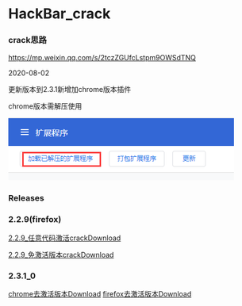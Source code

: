 # HackBar_crack

### crack思路

https://mp.weixin.qq.com/s/2tczZGUfcLstpm9OWSdTNQ

2020-08-02

更新版本到2.3.1新增加chrome版本插件

chrome版本需解压使用

![](\images\chrome.png)





### Releases

### 2.2.9(firefox)

[2.2.9_任意代码激活crackDownload](/Releases/old/2.2.9/hackbar-2.2.9-fx.xpi)

[2.2.9_免激活版本crackDownload](/Releases/old/2.2.9/hackbar-2.2.9-fxmj.xpi)

### 2.3.1_0

[chrome去激活版本Download](/2.3.1.0/hackbar_chrome.zip)
[firefox去激活版本Download](/2.3.1.0/hackbar-2.3.1-fx.xpi)